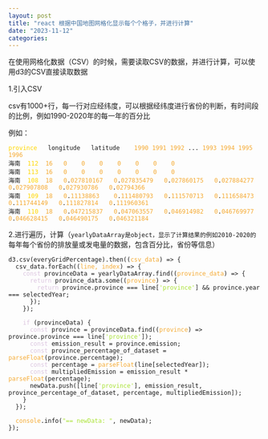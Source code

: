 ```yaml
---
layout: post
title: "react 根据中国地图网格化显示每个个格子，并进行计算"
date: "2023-11-12"
categories: 
---
```

<p>在使用网格化数据（CSV）的时候，需要读取CSV的数据，并进行计算，可以使用d3的CSV直接读取数据</p>

<p>1.引入CSV</p>

<p>csv有1000+行，每一行对应经纬度，可以根据经纬度进行省份的判断，有时间段的比例，例如1990-2020年的每一年的百分比</p>

<p>例如：</p>

<pre>
<code><span style="color:#ffd700">province</span>	longitude	latitude	<span style="color:#f5ab35">1990</span>	<span style="color:#f5ab35">1991</span>	<span style="color:#f5ab35">1992</span> ...	<span style="color:#f5ab35">1993</span>	<span style="color:#f5ab35">1994</span>	<span style="color:#f5ab35">1995</span>	<span style="color:#f5ab35">1996</span>
海南	<span style="color:#ffd700">112</span>	<span style="color:#f5ab35">16</span>	<span style="color:#f5ab35">0</span>	<span style="color:#f5ab35">0</span>	<span style="color:#f5ab35">0</span>	<span style="color:#f5ab35">0</span>	<span style="color:#f5ab35">0</span>	<span style="color:#f5ab35">0</span>	<span style="color:#f5ab35">0</span>
海南	<span style="color:#ffd700">113</span>	<span style="color:#f5ab35">16</span>	<span style="color:#f5ab35">0</span>	<span style="color:#f5ab35">0</span>	<span style="color:#f5ab35">0</span>	<span style="color:#f5ab35">0</span>	<span style="color:#f5ab35">0</span>	<span style="color:#f5ab35">0</span>	<span style="color:#f5ab35">0</span>
海南	<span style="color:#ffd700">108</span>	<span style="color:#f5ab35">18</span>	<span style="color:#f5ab35">0</span>.<span style="color:#f5ab35">027810167</span>	<span style="color:#f5ab35">0</span>.<span style="color:#f5ab35">027835479</span>	<span style="color:#f5ab35">0</span>.<span style="color:#f5ab35">027860175</span>	<span style="color:#f5ab35">0</span>.<span style="color:#f5ab35">027884277</span>	<span style="color:#f5ab35">0</span>.<span style="color:#f5ab35">027907808</span>	<span style="color:#f5ab35">0</span>.<span style="color:#f5ab35">027930786</span>	<span style="color:#f5ab35">0</span>.<span style="color:#f5ab35">02794366</span>
海南	<span style="color:#ffd700">109</span>	<span style="color:#f5ab35">18</span>	<span style="color:#f5ab35">0</span>.<span style="color:#f5ab35">11138863</span>	<span style="color:#f5ab35">0</span>.<span style="color:#f5ab35">111480793</span>	<span style="color:#f5ab35">0</span>.<span style="color:#f5ab35">111570713</span>	<span style="color:#f5ab35">0</span>.<span style="color:#f5ab35">111658473</span>	<span style="color:#f5ab35">0</span>.<span style="color:#f5ab35">111744149</span>	<span style="color:#f5ab35">0</span>.<span style="color:#f5ab35">111827814</span>	<span style="color:#f5ab35">0</span>.<span style="color:#f5ab35">111960361</span>
海南	<span style="color:#ffd700">110</span>	<span style="color:#f5ab35">18</span>	<span style="color:#f5ab35">0</span>.<span style="color:#f5ab35">047215837</span>	<span style="color:#f5ab35">0</span>.<span style="color:#f5ab35">047063557</span>	<span style="color:#f5ab35">0</span>.<span style="color:#f5ab35">046914982</span>	<span style="color:#f5ab35">0</span>.<span style="color:#f5ab35">046769977</span>	<span style="color:#f5ab35">0</span>.<span style="color:#f5ab35">046628415</span>	<span style="color:#f5ab35">0</span>.<span style="color:#f5ab35">046490175</span>	<span style="color:#f5ab35">0</span>.<span style="color:#f5ab35">046321184</span></code></pre>

<p>2.进行遍历，计算（<code>yearlyDataArray是object，显示了计算结果的例如2010-2020的</code>每年每个省份的排放量或发电量的数据，包含百分比，省份等信息）</p>

<pre>
<code>d3.csv(everyGridPercentage).then((<span style="color:#f5ab35">csv_data</span>) =&gt; {
  csv_data.forEach((<span style="color:#f5ab35">line, index</span>) =&gt; {
    <span style="color:#dcc6e0">const</span> provinceData = yearlyDataArray.find((<span style="color:#f5ab35">province_data</span>) =&gt; {
      <span style="color:#dcc6e0">return</span> province_data.some((<span style="color:#f5ab35">province</span>) =&gt; {
        <span style="color:#dcc6e0">return</span> province.province === line[<span style="color:#abe338">&#39;province&#39;</span>] &amp;&amp; province.year === selectedYear;
      });
    });

    <span style="color:#dcc6e0">if</span> (provinceData) {
      <span style="color:#dcc6e0">const</span> province = provinceData.find((<span style="color:#f5ab35">province</span>) =&gt; province.province === line[<span style="color:#abe338">&#39;province&#39;</span>]);
      <span style="color:#dcc6e0">const</span> emission_result = province.emission;
      <span style="color:#dcc6e0">const</span> province_percentage_of_dataset = <span style="color:#f5ab35">parseFloat</span>(province.percentage);
      <span style="color:#dcc6e0">const</span> percentage = <span style="color:#f5ab35">parseFloat</span>(line[selectedYear]);
      <span style="color:#dcc6e0">const</span> multipliedEmission = emission_result * <span style="color:#f5ab35">parseFloat</span>(percentage);
      newData.push([line[<span style="color:#abe338">&#39;province&#39;</span>], emission_result, province_percentage_of_dataset, percentage, multipliedEmission]);
    }
  });

  <span style="color:#f5ab35">console</span>.info(<span style="color:#abe338">&quot;== newData: &quot;</span>, newData);
});</code></pre>

